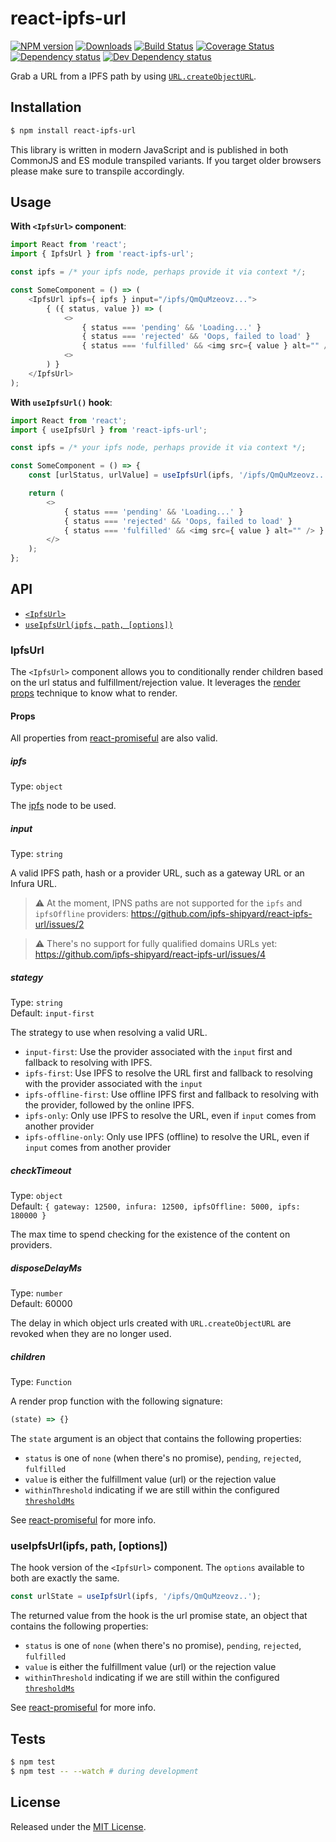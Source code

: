 # react-ipfs-url

[![NPM version][npm-image]][npm-url] [![Downloads][downloads-image]][npm-url] [![Build Status][travis-image]][travis-url] [![Coverage Status][codecov-image]][codecov-url] [![Dependency status][david-dm-image]][david-dm-url] [![Dev Dependency status][david-dm-dev-image]][david-dm-dev-url]

[npm-url]:https://npmjs.org/package/react-ipfs-url
[downloads-image]:http://img.shields.io/npm/dm/react-ipfs-url.svg
[npm-image]:http://img.shields.io/npm/v/react-ipfs-url.svg
[travis-url]:https://travis-ci.org/ipfs-shipyard/react-ipfs-url
[travis-image]:http://img.shields.io/travis/ipfs-shipyard/react-ipfs-url/master.svg
[codecov-url]:https://codecov.io/gh/ipfs-shipyard/react-ipfs-url
[codecov-image]:https://img.shields.io/codecov/c/github/ipfs-shipyard/react-ipfs-url/master.svg
[david-dm-url]:https://david-dm.org/ipfs-shipyard/react-ipfs-url
[david-dm-image]:https://img.shields.io/david/ipfs-shipyard/react-ipfs-url.svg
[david-dm-dev-url]:https://david-dm.org/ipfs-shipyard/react-ipfs-url?type=dev
[david-dm-dev-image]:https://img.shields.io/david/dev/ipfs-shipyard/react-ipfs-url.svg

Grab a URL from a IPFS path by using [`URL.createObjectURL`](https://developer.mozilla.org/en-US/docs/Web/API/URL/createObjectURL).


## Installation

```sh
$ npm install react-ipfs-url
```

This library is written in modern JavaScript and is published in both CommonJS and ES module transpiled variants. If you target older browsers please make sure to transpile accordingly.


## Usage

**With `<IpfsUrl>` component**:

```js
import React from 'react';
import { IpfsUrl } from 'react-ipfs-url';

const ipfs = /* your ipfs node, perhaps provide it via context */;

const SomeComponent = () => (
    <IpfsUrl ipfs={ ipfs } input="/ipfs/QmQuMzeovz...">
        { ({ status, value }) => (
            <>
                { status === 'pending' && 'Loading...' }
                { status === 'rejected' && 'Oops, failed to load' }
                { status === 'fulfilled' && <img src={ value } alt="" /> }
            <>
        ) }
    </IpfsUrl>
);
```

**With `useIpfsUrl()` hook**:

```js
import React from 'react';
import { useIpfsUrl } from 'react-ipfs-url';

const ipfs = /* your ipfs node, perhaps provide it via context */;

const SomeComponent = () => {
    const [urlStatus, urlValue] = useIpfsUrl(ipfs, '/ipfs/QmQuMzeovz..');

    return (
        <>
            { status === 'pending' && 'Loading...' }
            { status === 'rejected' && 'Oops, failed to load' }
            { status === 'fulfilled' && <img src={ value } alt="" /> }
        </>
    );
};
```

## API

- [`<IpfsUrl>`](#ipfsurl)
- [`useIpfsUrl(ipfs, path, [options])`](#useipfsurlipfs-path-options)

### IpfsUrl

The `<IpfsUrl>` component allows you to conditionally render children based on the url status and fulfillment/rejection value. It leverages the [render props](https://reactjs.org/docs/render-props.html) technique to know what to render.

#### Props

All properties from [react-promiseful](https://github.com/moxystudio/react-promiseful) are also valid.

##### ipfs

Type: `object`

The [ipfs](https://github.com/ipfs/js-ipfs) node to be used.

##### input

Type: `string`

A valid IPFS path, hash or a provider URL, such as a gateway URL or an Infura URL.

> ⚠️ At the moment, IPNS paths are not supported for the `ipfs` and `ipfsOffline` providers: https://github.com/ipfs-shipyard/react-ipfs-url/issues/2

> ⚠️ There's no support for fully qualified domains URLs yet: https://github.com/ipfs-shipyard/react-ipfs-url/issues/4

##### stategy

Type: `string`   
Default: `input-first`

The strategy to use when resolving a valid URL.

- `input-first`: Use the provider associated with the `input` first and fallback to resolving with IPFS.
- `ipfs-first`: Use IPFS to resolve the URL first and fallback to resolving with the provider associated with the `input`
- `ipfs-offline-first`: Use offline IPFS first and fallback to resolving with the provider, followed by the online IPFS.
- `ipfs-only`: Only use IPFS to resolve the URL, even if `input` comes from another provider
- `ipfs-offline-only`: Only use IPFS (offline) to resolve the URL, even if `input` comes from another provider

##### checkTimeout

Type: `object`   
Default: `{ gateway: 12500, infura: 12500, ipfsOffline: 5000, ipfs: 180000 }`

The max time to spend checking for the existence of the content on providers.

##### disposeDelayMs

Type: `number`   
Default: 60000

The delay in which object urls created with `URL.createObjectURL` are revoked when they are no longer used.

##### children

Type: `Function`

A render prop function with the following signature:

```js
(state) => {}
```

The `state` argument is an object that contains the following properties:

- `status` is one of `none` (when there's no promise), `pending`, `rejected`, `fulfilled`
- `value` is either the fulfillment value (url) or the rejection value
- `withinThreshold` indicating if we are still within the configured [`thresholdMs`](https://github.com/moxystudio/react-promiseful#thresholdms)

See [react-promiseful](https://github.com/moxystudio/react-promiseful) for more info.


### useIpfsUrl(ipfs, path, [options])

The hook version of the `<IpfsUrl>` component. The `options` available to both are exactly the same.

```js
const urlState = useIpfsUrl(ipfs, '/ipfs/QmQuMzeovz..');
```

The returned value from the hook is the url promise state, an object that contains the following properties:

- `status` is one of `none` (when there's no promise), `pending`, `rejected`, `fulfilled`
- `value` is either the fulfillment value (url) or the rejection value
- `withinThreshold` indicating if we are still within the configured [`thresholdMs`](https://github.com/moxystudio/react-promiseful#thresholdms)

See [react-promiseful](https://github.com/moxystudio/react-promiseful) for more info.


## Tests

```sh
$ npm test
$ npm test -- --watch # during development
```


## License

Released under the [MIT License](http://www.opensource.org/licenses/mit-license.php).
